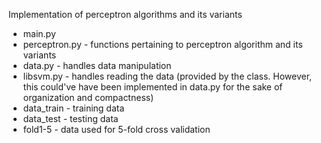 Implementation of perceptron algorithms and its variants
- main.py
- perceptron.py - functions pertaining to perceptron algorithm and its variants
- data.py - handles data manipulation
- libsvm.py - handles reading the data (provided by the class. However, this could've have been implemented in data.py for the sake of organization and compactness)
- data_train - training data
- data_test - testing data
- fold1-5 - data used for 5-fold cross validation
